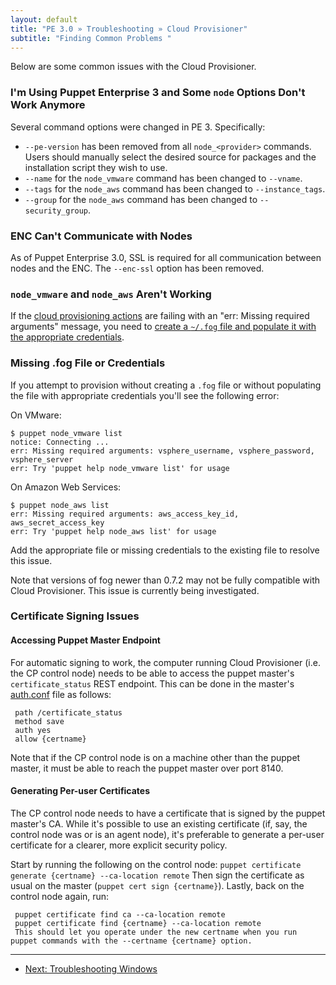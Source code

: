 ```yaml
---
layout: default
title: "PE 3.0 » Troubleshooting » Cloud Provisioner"
subtitle: "Finding Common Problems "
---
```


Below are some common issues with the Cloud Provisioner.

### I'm Using Puppet Enterprise 3 and Some `node` Options Don't Work Anymore
Several command options were changed in PE 3. Specifically:

- `--pe-version` has been removed from all `node_<provider>` commands. Users should manually select the desired source for packages and the installation script they wish to use.
- `--name` for the `node_vmware` command has been changed to `--vname`.
- `--tags` for the `node_aws` command has been changed to `--instance_tags`.
- `--group` for the `node_aws` command has been changed to `--security_group`.

### ENC Can't Communicate with Nodes
As of Puppet Enterprise 3.0, SSL is required for all communication between nodes and the ENC. The `--enc-ssl` option has been removed.

### `node_vmware` and `node_aws` Aren't Working

If the [cloud provisioning actions](./cloudprovisioner_overview.html) are failing with an "err: Missing required arguments" message, you need to [create a `~/.fog` file and populate it with the appropriate credentials](./cloudprovisioner_configuring.html).


### Missing .fog File or Credentials

If you attempt to provision without creating a `.fog` file or without
populating the file with appropriate credentials you'll see the following error:

On VMware:

    $ puppet node_vmware list
    notice: Connecting ...
    err: Missing required arguments: vsphere_username, vsphere_password, vsphere_server
    err: Try 'puppet help node_vmware list' for usage

On Amazon Web Services:

    $ puppet node_aws list
    err: Missing required arguments: aws_access_key_id,
    aws_secret_access_key
    err: Try 'puppet help node_aws list' for usage

Add the appropriate file or missing credentials to the existing file to resolve
this issue.

Note that versions of fog newer than 0.7.2 may not be fully compatible with Cloud Provisioner. This issue is currently being investigated.

### Certificate Signing Issues

#### Accessing Puppet Master Endpoint

For automatic signing to work, the computer running Cloud Provisioner (i.e. the CP control node) needs to be able to access the puppet master's `certificate_status` REST endpoint. This can be done in the master's [auth.conf](/guides/rest_auth_conf.html) file as follows:

     path /certificate_status
     method save
     auth yes
     allow {certname}

Note that if the CP control node is on a machine other than the puppet master, it must be able to reach the puppet master over port 8140.

#### Generating Per-user Certificates

The CP control node needs to have a certificate that is signed by the puppet master's CA. While it's possible to use an existing certificate (if, say, the control node was or is an agent node), it's preferable to generate a per-user certificate for a clearer, more explicit security policy.

Start by running the following on the control node:
`puppet certificate generate {certname} --ca-location remote`
Then sign the certificate as usual on the master (`puppet cert sign {certname}`). Lastly, back on the control node again, run:

     puppet certificate find ca --ca-location remote
     puppet certificate find {certname} --ca-location remote
     This should let you operate under the new certname when you run puppet commands with the --certname {certname} option.

* * *

- [Next: Troubleshooting Windows](/windows/troubleshooting.html.html)

